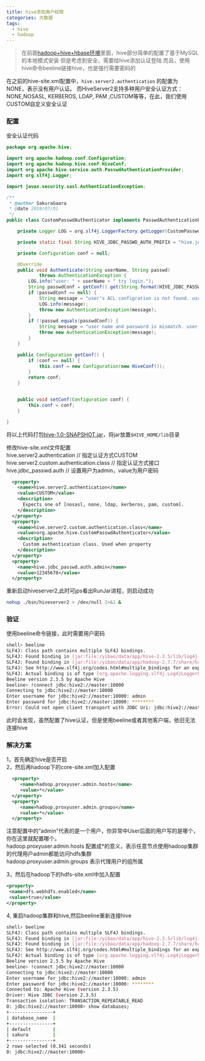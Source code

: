 ```yaml
---
title: hive添加用户权限
categories: 大数据
tags:
  - hive
  - hadoop
---
```


> 在前面[hadoop+hive+hbase环境](https://ngames-dev.cn/%E5%A4%A7%E6%95%B0%E6%8D%AE/2019/06/30/hadoop+hive+hbase%E7%8E%AF%E5%A2%83/)里面，hive部分简单的配置了基于MySQL的本地模式安装
> 但是考虑到安全，需要给hive添加认证登陆
> 而且，使用hive命令beeline链接hive，也是强行需要密码的


在之前的hive-site.xml配置中，`hive.server2.authentication` 的配置为NONE，表示没有用户认证。
而HiveServer2支持多种用户安全认证方式：NONE,NOSASL, KERBEROS, LDAP, PAM ,CUSTOM等等，在此，我们使用CUSTOM自定义安全认证  

### 配置
安全认证代码  
```java
package org.apache.hive;

import org.apache.hadoop.conf.Configuration;
import org.apache.hadoop.hive.conf.HiveConf;
import org.apache.hive.service.auth.PasswdAuthenticationProvider;
import org.slf4j.Logger;

import javax.security.sasl.AuthenticationException;

/**
 * @author SakuraGaara
 * @date 2019/07/01
 */
public class CustomPasswdAuthenticator implements PasswdAuthenticationProvider {

    private Logger LOG = org.slf4j.LoggerFactory.getLogger(CustomPasswdAuthenticator.class);

    private static final String HIVE_JDBC_PASSWD_AUTH_PREFIX = "hive.jdbc_passwd.auth.%s";

    private Configuration conf = null;

    @Override
    public void Authenticate(String userName, String passwd)
            throws AuthenticationException {
        LOG.info("user: " + userName + " try login.");
        String passwdConf = getConf().get(String.format(HIVE_JDBC_PASSWD_AUTH_PREFIX, userName));
        if (passwdConf == null) {
            String message = "user's ACL configration is not found. user:" + userName;
            LOG.info(message);
            throw new AuthenticationException(message);
        }
        if (!passwd.equals(passwdConf)) {
            String message = "user name and password is mismatch. user:" + userName;
            throw new AuthenticationException(message);
        }
    }

    public Configuration getConf() {
        if (conf == null) {
            this.conf = new Configuration(new HiveConf());
        }
        return conf;
    }


    public void setConf(Configuration conf) {
        this.conf = conf;
    }

}

```
将以上代码打包[hive-1.0-SNAPSHOT.jar](/images/file/hive-1.0-SNAPSHOT.jar)，将jar放置`$HIVE_HOME/lib`目录  

修改hive-site.xml文件配置  
hive.server2.authentication  // 指定认证方式CUSTOM  
hive.server2.custom.authentication.class  // 指定认证方式接口  
hive.jdbc_passwd.auth // 设置用户为admin，value为用户密码  

```xml
  <property>
    <name>hive.server2.authentication</name>
    <value>CUSTOM</value>
    <description>
      Expects one of [nosasl, none, ldap, kerberos, pam, custom].
    </description>
  </property>
  <property>
    <name>hive.server2.custom.authentication.class</name>
    <value>org.apache.hive.CustomPasswdAuthenticator</value>
    <description>
      Custom authentication class. Used when property
    </description>
  </property>
  <property>
    <name>hive.jdbc_passwd.auth.admin</name>
    <value>12345678</value>
  </property>
```

重新启动hiveserver2,此时可jps看出RunJar进程，则启动成功  
```sh
nohup ./bin/hiveserver2 > /dev/null 2>&1 &
```

### 验证
使用beeline命令链接，此时需要用户密码
```sh
shell> beeline 
SLF4J: Class path contains multiple SLF4J bindings.
SLF4J: Found binding in [jar:file:/yibao/data/app/hive-2.3.5/lib/log4j-slf4j-impl-2.6.2.jar!/org/slf4j/impl/StaticLoggerBinder.class]
SLF4J: Found binding in [jar:file:/yibao/data/app/hadoop-2.7.7/share/hadoop/common/lib/slf4j-log4j12-1.7.10.jar!/org/slf4j/impl/StaticLoggerBinder.class]
SLF4J: See http://www.slf4j.org/codes.html#multiple_bindings for an explanation.
SLF4J: Actual binding is of type [org.apache.logging.slf4j.Log4jLoggerFactory]
Beeline version 2.3.5 by Apache Hive
beeline> !connect jdbc:hive2://master:10000
Connecting to jdbc:hive2://master:10000
Enter username for jdbc:hive2://master:10000: admin
Enter password for jdbc:hive2://master:10000: ********
Error: Could not open client transport with JDBC Uri: jdbc:hive2://master:10000: Failed to open new session: java.lang.RuntimeException: org.apache.hadoop.ipc.RemoteException(org.apache.hadoop.security.authorize.AuthorizationException): User: admin is not allowed to impersonate (state=08S01,code=0)
```
此时会发现，虽然配置了hive认证，但是使用beeline或者其他客户端，依旧无法连接hive

### 解决方案
1，首先确定hive是否开启  
2，然后再hadoop下的core-site.xml加入配置

```xml
  <property>
     <name>hadoop.proxyuser.admin.hosts</name>
     <value>*</value>
  </property>
  <property>
     <name>hadoop.proxyuser.admin.groups</name>
     <value>*</value>
  </property>
```
注意配置中的“admin”代表的是一个用户，你异常中User后面的用户写的是哪个，你在这里就配置哪个。  
hadoop.proxyuser.admin.hosts 配置成\*的意义，表示任意节点使用hadoop集群的代理用户admin都能访问hdfs集群  
hadoop.proxyuser.admin.groups 表示代理用户的组所属  

3，然后在hadoop下的hdfs-site.xml中加入配置  

```xml
<property>
 <name>dfs.webhdfs.enabled</name>
 <value>true</value>
</property>
```

4, 重启hadoop集群和hive,然后beeline重新连接hive
```sh
shell> beeline 
SLF4J: Class path contains multiple SLF4J bindings.
SLF4J: Found binding in [jar:file:/yibao/data/app/hive-2.3.5/lib/log4j-slf4j-impl-2.6.2.jar!/org/slf4j/impl/StaticLoggerBinder.class]
SLF4J: Found binding in [jar:file:/yibao/data/app/hadoop-2.7.7/share/hadoop/common/lib/slf4j-log4j12-1.7.10.jar!/org/slf4j/impl/StaticLoggerBinder.class]
SLF4J: See http://www.slf4j.org/codes.html#multiple_bindings for an explanation.
SLF4J: Actual binding is of type [org.apache.logging.slf4j.Log4jLoggerFactory]
Beeline version 2.3.5 by Apache Hive
beeline> !connect jdbc:hive2://master:10000 
Connecting to jdbc:hive2://master:10000
Enter username for jdbc:hive2://master:10000: admin
Enter password for jdbc:hive2://master:10000: ********
Connected to: Apache Hive (version 2.3.5)
Driver: Hive JDBC (version 2.3.5)
Transaction isolation: TRANSACTION_REPEATABLE_READ
0: jdbc:hive2://master:10000> show databases;
+----------------+
| database_name  |
+----------------+
| default        |
| sakura         |
+----------------+
2 rows selected (0.341 seconds)
0: jdbc:hive2://master:10000>
```